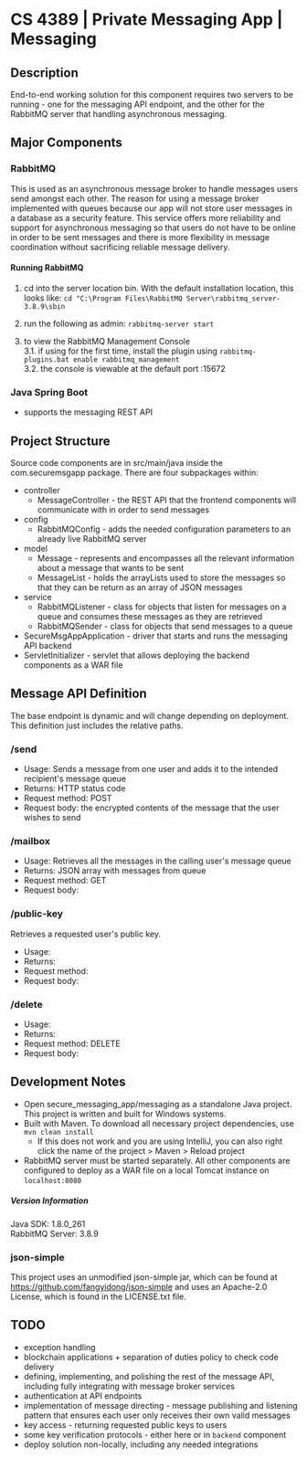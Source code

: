 # CS 4389 | Private Messaging App | Messaging

## Description
End-to-end working solution for this component requires two servers to be running - one for the messaging API endpoint, and the other for the RabbitMQ server that handling asynchronous messaging.

## Major Components

### RabbitMQ
This is used as an asynchronous message broker to handle messages users send amongst each other. The reason for using a message broker implemented with queues because our app will not store user messages in a database as a security feature. This service offers more reliability and support for asynchronous messaging so that users do not have to be online in order to be sent messages and there is more flexibility in message coordination without sacrificing reliable message delivery.

#### Running RabbitMQ
1. cd into the server location bin. With the default installation location, this looks like: `cd "C:\Program Files\RabbitMQ Server\rabbitmq_server-3.8.9\sbin`  

2. run the following as admin: `rabbitmq-server start`  

3. to view the RabbitMQ Management Console  
    3.1. if using for the first time, install the plugin using `rabbitmq-plugins.bat enable rabbitmq_management`  
    3.2. the console is viewable at the default port :15672
    
### Java Spring Boot
* supports the messaging REST API


## Project Structure 
Source code components are in src/main/java inside the com.securemsgapp package. There are four subpackages within:
* controller
    * MessageController - the REST API that the frontend components will communicate with in order to send messages
* config
    * RabbitMQConfig - adds the needed configuration parameters to an already live RabbitMQ server
* model
    * Message - represents and encompasses all the relevant information about a message that wants to be sent
	* MessageList - holds the arrayLists used  to store the messages so that they can be return as an array of JSON messages
* service
    * RabbitMQListener - class for objects that listen for messages on a queue and consumes these messages as they are retrieved
    * RabbitMQSender - class for objects that send messages to a queue
* SecureMsgAppApplication - driver that starts and runs the messaging API backend
* ServletInitializer - servlet that allows deploying the backend components as a WAR file
    
## Message API Definition
The base endpoint is dynamic and will change depending on deployment. This definition just includes the relative paths.  

### /send
* Usage: Sends a message from one user and adds it to the intended recipient's message queue
* Returns: HTTP status code
* Request method: POST
* Request body: the encrypted contents of the message that the user wishes to send  

### /mailbox
* Usage: Retrieves all the messages in the calling user's message queue
* Returns: JSON array with messages from queue
* Request method: GET
* Request body: <empty>  

### /public-key
Retrieves a requested user's public key.
* Usage:
* Returns:
* Request method:
* Request body:  

### /delete
* Usage:
* Returns:
* Request method: DELETE
* Request body:  
    
## Development Notes
* Open secure_messaging_app/messaging as a standalone Java project. This project is written and built for Windows systems.
* Built with Maven. To download all necessary project dependencies, use `mvn clean install`
    * If this does not work and you are using IntelliJ, you can also right click the name of the project > Maven > Reload project
* RabbitMQ server must be started separately. All other components are configured to deploy as a WAR file on a local Tomcat instance on `localhost:8080`

##### Version Information
Java SDK:           1.8.0_261  
RabbitMQ Server:    3.8.9

### json-simple
This project uses an unmodified json-simple jar, which can be found at https://github.com/fangyidong/json-simple
and uses an Apache-2.0 License, which is found in the LICENSE.txt file.

## TODO
* exception handling
* blockchain applications + separation of duties policy to check code delivery
* defining, implementing, and polishing the rest of the message API, including fully integrating with message broker services
* authentication at API endpoints
* implementation of message directing - message publishing and listening pattern that ensures each user only receives their own valid messages
* key access - returning requested public keys to users
* some key verification protocols - either here or in `backend` component
* deploy solution non-locally, including any needed integrations
